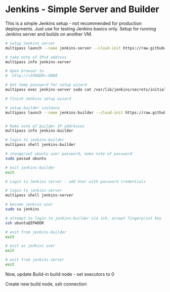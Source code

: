 # Jenkins - Simple Server and Builder

This is a simple Jenkins setup - not recommended for production deployments. Just use for testing Jenkins basics only. Setup for running Jenkins server and builds on another VM.

```bash
# setup Jenkins server
multipass launch --name jenkins-server --cloud-init https://raw.githubusercontent.com/taylor-training/multipass-instances/main/jenkins/simple/jenkins-server-setup.yaml jammy

# take note of IPv4 address
multipass info jenkins-server

# Open browser to
#  http://<IPADDR>:8080

# Get temp password for setup wizard
multipass exec jenkins-server sudo cat /var/lib/jenkins/secrets/initialAdminPassword

# finish Jenkins setup wizard

# setup builder instance
multipass launch --name jenkins-builder --cloud-init https://raw.githubusercontent.com/taylor-training/multipass-instances/main/jenkins/simple/jenkins-builder-setup.yaml jammy


# Make note of builder IP addresses
multipass info jenkins-builder

# login to jenkins-builder
multipass shell jenkins-builder

# change/set ubuntu user password, make note of password
sudo passwd ubuntu

# exit jenkins-builder
exit

# Login to Jenkins server - add User with password credentials

# login to jenkins-server
multipass shell jenkins-server

# become jenkins user
sudo su jenkins

# attempt to login to jenkins-builder via ssh, accept fingerprint key
ssh ubuntu@IPADDR

# exit from jenkins-builder
exit

# exit as jenkins user
exit

# exit from jenkins-server
exit
```

Now, update Build-in build node - set executors to 0

Create new build node, ssh connection